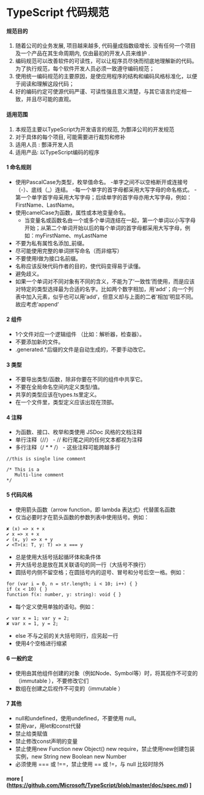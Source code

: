 # TypeScript 代码规范


#### 规范目的

1. 随着公司的业务发展, 项目越来越多, 代码量成指数级增长. 没有任何一个项目及一个产品在其生命周期内, 仅由最初的开发人员来维护 .
2. 编码规范可以改善软件的可读性，可以让程序员尽快而彻底地理解新的代码。为了执行规范，每个软件开发人员必须一致遵守编码规范；
3. 使用统一编码规范的主要原因，是使应用程序的结构和编码风格标准化，以便于阅读和理解这段代码；
4. 好的编码约定可使源代码严谨、可读性强且意义清楚，与其它语言约定相一致，并且尽可能的直观。

#### 适用范围

1.  本规范主要以TypeScript为开发语言的规范, 为酆泽公司的开发规范
2.  对于具体的每个项目, 可能需要进行裁剪和修补
3.  适用人员 : 酆泽开发人员
4.  适用产品: 以TypeScript编码的程序

#### 1  命名规则
 - 使用PascalCase为类型，枚举值命名。
    -单字之间不以空格断开或连接号（-）、底线（_）连结。
    -每一个单字的首字母都采用大写字母的命名格式。
    -第一个单字首字母采用大写字母；后续单字的首字母亦用大写字母，例如：FirstName、LastName。
- 使用camelCase为函数，属性或本地变量命名。
    - 当变量名或函数名由一个或多个单词连结在一起，第一个单词以小写字母开始；从第二个单词开始以后的每个单词的首字母都采用大写字母，例如：myFirstName、myLastName
- 不要为私有属性名添加_前缀。
- 尽可能使用完整的单词拼写命名（而非缩写）
- 不要使用I做为接口名前缀。
- 名称应该反映代码作者的目的，使代码变得易于读懂。
- 避免歧义。
- 如果一个单词对不同对象有不同的含义，不能为了’一致性’而使用，而是应该对特定的类型选择最为合适的名字。比如两个数字相加，用’add’；向一个列表中加入元素，似乎也可以用’add’，但意义却与上面的二者’相加’明显不同。故应考虑’append’

#### 2  组件
- 1个文件对应一个逻辑组件 （比如：解析器，检查器）。
- 不要添加新的文件。
- .generated.*后缀的文件是自动生成的，不要手动改它。

#### 3  类型

- 不要导出类型/函数，除非你要在不同的组件中共享它。
- 不要在全局命名空间内定义类型/值。
- 共享的类型应该在types.ts里定义。
- 在一个文件里，类型定义应该出现在顶部。

#### 4  注释
- 为函数、接口、枚举和类使用 JSDoc 风格的文档注释
- 单行注释（//） - // 和行尾之间的任何文本都视为注释
- 多行注释（/ * * /） - 这些注释可能跨越多行

```
//this is single line comment 
 
/* This is a  
   Multi-line comment 
*/
```

#### 5  代码风格

- 使用箭头函数（arrow function，即 lambda 表达式）代替匿名函数
- 仅当必要时才在箭头函数的参数列表中使用括号。例如：

```
✘ (x) => x + x
✔ x => x + x
✔ (x, y) => x + y
✔ <T>(x: T, y: T) => x === y
```
- 总是使用大括号括起循环体和条件体
- 开大括号总是放在其关联语句的同一行（大括号不换行）
- 圆括号内侧不留空格；在圆括号内的逗号、冒号和分号后空一格。例如：

```
for (var i = 0, n = str.length; i < 10; i++) { }
if (x < 10) { }
function f(x: number, y: string): void { }
```
- 每个定义使用单独的语句。例如：
```
✔ var x = 1; var y = 2;
✘ var x = 1, y = 2;
```
- else 不与之前的关大括号同行，应另起一行
- 使用4个空格进行缩紧

#### 6  一般约定

- 使用由其他组件创建的对象（例如Node、Symbol等）时，将其视作不可变的（immutable ），不要修改它们
- 数组在创建之后视作不可变的（immutable ）


#### 7  其他
- null和undefined，使用undefined，不要使用 null。
- 禁用var，用let和const代替
- 禁止给类赋值
- 禁止修改const声明的变量
- 禁止使用new Function new Object() new require，禁止使用new创建包装实例，new String new Boolean new Number
- 必须使用 === 或 !==，禁止使用 == 或 !=，与 null 比较时除外

#### more [ (https://github.com/Microsoft/TypeScript/blob/master/doc/spec.md) ]
